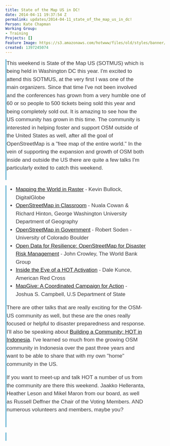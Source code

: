 ```yaml
---
title: State of the Map US in DC!
date: 2014-04-11 19:37:54 Z
permalink: updates/2014-04-11_state_of_the_map_us_in_dc!
Person: Kate Chapman
Working Group:
- Training
Projects: []
Feature Image: https://s3.amazonaws.com/hotwww/files/old/styles/banner/public/Boy-and-the-world-image-312x500.jpg
created: 1397245074
---
```


<div id="magicdomid457" class="ace-line gutter-author-p-10108 emptyGutter" style="padding-right: 60px; -webkit-tap-highlight-color: rgba(0, 0, 0, 0); border-left-width: 4px; border-left-style: solid; border-left-color: #7fc0db; font-size: 17px; line-height: 1.5em; opacity: 1; transition: opacity 100ms ease-out; -webkit-transition: opacity 100ms ease-out; color: #3b3a3c; font-family: ProximaNova-Light, nova, arial, sans-serif;"><span class="author-p-10108" style="padding-top: 2px; padding-bottom: 3px; -webkit-tap-highlight-color: rgba(0, 0, 0, 0); cursor: auto;">This weekend is State of the Map US (SOTMUS) which is being held in Washington DC this year.&nbsp;</span><span class="author-p-10108" style="padding-top: 2px; padding-bottom: 3px; -webkit-tap-highlight-color: rgba(0, 0, 0, 0); cursor: auto;">I'm excited to attend this SOTMUS, at the very first I was one of the main organizers. Since that time I've not been involved and the conferences has grown from a very humble one of 60 or so people to 500 tickets being sold this year and being completely sold out. It is amazing to see how the US community has grown in this time. The community is interested in helping foster and support OSM outside of the United States as well, after all the goal of OpenStreetMap is a "free map of the entire world."&nbsp;</span><span class="author-p-10108" style="padding-top: 2px; padding-bottom: 3px; -webkit-tap-highlight-color: rgba(0, 0, 0, 0); cursor: auto;">In the vein of supporting the expansion and growth of OSM both inside and outside the US there are quite a few talks I'm particularly exited to catch this weekend.&nbsp;</span></div><div class="ace-line gutter-author-p-10108 emptyGutter" style="padding-right: 60px; -webkit-tap-highlight-color: rgba(0, 0, 0, 0); border-left-width: 4px; border-left-style: solid; border-left-color: #7fc0db; font-size: 17px; line-height: 1.5em; opacity: 1; transition: opacity 100ms ease-out; -webkit-transition: opacity 100ms ease-out; color: #3b3a3c; font-family: ProximaNova-Light, nova, arial, sans-serif;">&nbsp;</div><div id="magicdomid1293" class="ace-line gutter-author-p-10108 emptyGutter" style="padding-right: 60px; -webkit-tap-highlight-color: rgba(0, 0, 0, 0); border-left-width: 4px; border-left-style: solid; border-left-color: #7fc0db; font-size: 17px; line-height: 1.5em; opacity: 1; transition: opacity 100ms ease-out; -webkit-transition: opacity 100ms ease-out; color: #3b3a3c; font-family: ProximaNova-Light, nova, arial, sans-serif;"><ul><li><a style="line-height: 1.5em;" href="http://stateofthemap.us/session/mapping-the-world-in-raster/">Mapping the World in Raster</a><span style="line-height: 1.5em;"> - Kevin Bullock, DigitalGlobe</span></li><li><a style="line-height: 1.5em;" href="http://stateofthemap.us/session/osm-in-the-classroom/">OpenStreetMap in Classroom</a><span style="line-height: 1.5em;">&nbsp;</span><span style="line-height: 1.5em;">- Nuala Cowan &amp; Richard Hinton, George Washington University Department of Geography</span></li><li><a style="line-height: 1.5em;" href="http://stateofthemap.us/session/openstreetmap-in-government/">OpenStreetMap in Government</a><span style="line-height: 1.5em;"> - Robert Soden - University of Colorado Boulder</span></li><li><a style="line-height: 1.5em;" href="http://stateofthemap.us/session/open-data-for-resilience/">Open Data for Resilience: OpenStreetMap for Disaster Risk Management</a><span style="line-height: 1.5em;"> - John Crowley, The World Bank Group</span></li><li><a style="line-height: 1.5em;" href="http://stateofthemap.us/session/inside-the-eye-of-a-hot-activation/">Inside the Eye of a HOT Activation</a><span style="line-height: 1.5em;"> - Dale Kunce, American Red Cross</span></li><li><a style="line-height: 1.5em;" href="http://stateofthemap.us/session/mapgive/">MapGive: A Coordinated Campaign for Action</a><span style="line-height: 1.5em;"> - Joshua S. Campbell, U.S Department of State</span></li></ul><p><span style="line-height: 1.5em;">There are other talks that are really exciting for the OSM-US community as well, but these are the ones really focused or helpful to disaster preparedness and response. I'll also be speaking about <a href="http://stateofthemap.us/session/building-a-community/">Building a Community: HOT in Indonesia</a>. I've learned so much from the growing OSM community in Indonesia over the past three years and want to be able to share that with my own "home" community in the US.&nbsp;</span></p><p>If you want to meet-up and talk HOT a number of us from the community are there this weekend. Jaakko Helleranta, Heather Leson and Mikel Maron from our board, as well as Russell Deffner the Chair of the Voting Members. AND numerous volunteers and members, maybe you?</p><p><span style="line-height: 1.5em;"><img style="display: block; margin-left: auto; margin-right: auto;" title="Creative Commons By Attribution - Heather Leson" src="https://s3.amazonaws.com/hotwww/files/old/Boy-and-the-world-image-312x500.jpg" alt="" style="width:312px;height:500px">&nbsp;</span></p></div><div class="ace-line gutter-author-p-10108 emptyGutter" style="padding-right: 60px; -webkit-tap-highlight-color: rgba(0, 0, 0, 0); border-left-width: 4px; border-left-style: solid; border-left-color: #7fc0db; font-size: 17px; line-height: 1.5em; opacity: 1; transition: opacity 100ms ease-out; -webkit-transition: opacity 100ms ease-out; color: #3b3a3c; font-family: ProximaNova-Light, nova, arial, sans-serif;">&nbsp;</div>
